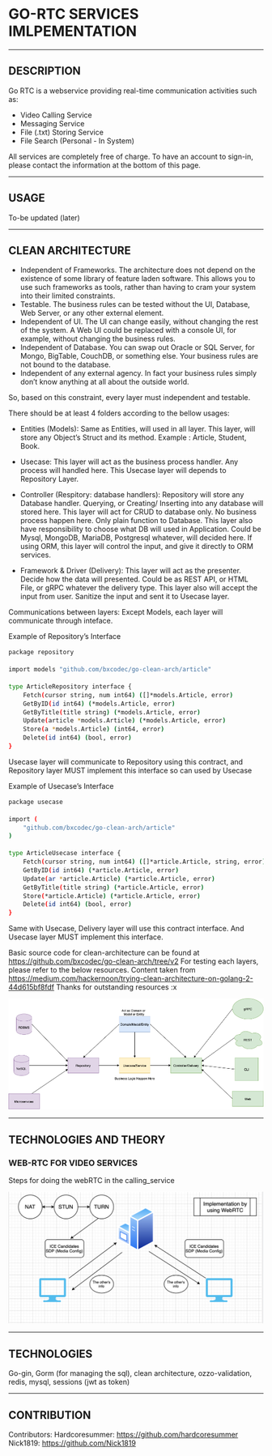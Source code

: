 # GO-RTC SERVICES IMLPEMENTATION

---

## DESCRIPTION

Go RTC is a webservice providing real-time communication activities such as:

- Video Calling Service
- Messaging Service
- File (.txt) Storing Service
- File Search (Personal - In System)

All services are completely free of charge. To have an account to sign-in, please contact the information at the bottom of this page.

---

## USAGE

To-be updated (later)

---

## CLEAN ARCHITECTURE

- Independent of Frameworks. The architecture does not depend on the existence of some library of feature laden software. This allows you to use such frameworks as tools, rather than having to cram your system into their limited constraints.
- Testable. The business rules can be tested without the UI, Database, Web Server, or any other external element.
- Independent of UI. The UI can change easily, without changing the rest of the system. A Web UI could be replaced with a console UI, for example, without changing the business rules.
- Independent of Database. You can swap out Oracle or SQL Server, for Mongo, BigTable, CouchDB, or something else. Your business rules are not bound to the database.
- Independent of any external agency. In fact your business rules simply don’t know anything at all about the outside world.

So, based on this constraint, every layer must independent and testable.

There should be at least 4 folders according to the bellow usages:

- Entities (Models):
  Same as Entities, will used in all layer. This layer, will store any Object’s Struct and its method. Example : Article, Student, Book.

- Usecase:
  This layer will act as the business process handler. Any process will handled here.
  This Usecase layer will depends to Repository Layer.

- Controller (Respitory: database handlers):
  Repository will store any Database handler. Querying, or Creating/ Inserting into any database will stored here. This layer will act for CRUD to database only. No business process happen here. Only plain function to Database.
  This layer also have responsibility to choose what DB will used in Application. Could be Mysql, MongoDB, MariaDB, Postgresql whatever, will decided here.
  If using ORM, this layer will control the input, and give it directly to ORM services.

- Framework & Driver (Delivery):
  This layer will act as the presenter. Decide how the data will presented. Could be as REST API, or HTML File, or gRPC whatever the delivery type.
  This layer also will accept the input from user. Sanitize the input and sent it to Usecase layer.

Communications between layers:
Except Models, each layer will communicate through inteface.

Example of Repository’s Interface

```sh
package repository

import models "github.com/bxcodec/go-clean-arch/article"

type ArticleRepository interface {
	Fetch(cursor string, num int64) ([]*models.Article, error)
	GetByID(id int64) (*models.Article, error)
	GetByTitle(title string) (*models.Article, error)
	Update(article *models.Article) (*models.Article, error)
	Store(a *models.Article) (int64, error)
	Delete(id int64) (bool, error)
}
```

Usecase layer will communicate to Repository using this contract, and Repository layer MUST implement this interface so can used by Usecase

Example of Usecase’s Interface

```sh
package usecase

import (
	"github.com/bxcodec/go-clean-arch/article"
)

type ArticleUsecase interface {
	Fetch(cursor string, num int64) ([]*article.Article, string, error)
	GetByID(id int64) (*article.Article, error)
	Update(ar *article.Article) (*article.Article, error)
	GetByTitle(title string) (*article.Article, error)
	Store(*article.Article) (*article.Article, error)
	Delete(id int64) (bool, error)
}
```

Same with Usecase, Delivery layer will use this contract interface. And Usecase layer MUST implement this interface.

Basic source code for clean-architecture can be found at https://github.com/bxcodec/go-clean-arch/tree/v2
For testing each layers, please refer to the below resources.
Content taken from https://medium.com/hackernoon/trying-clean-architecture-on-golang-2-44d615bf8fdf
Thanks for outstanding resources :x

![Img](clean-arch.png)

---

## TECHNOLOGIES AND THEORY

### WEB-RTC FOR VIDEO SERVICES

Steps for doing the webRTC in the calling_service

![Img](webRTC.png)

---

## TECHNOLOGIES

Go-gin, Gorm (for managing the sql), clean architecture, ozzo-validation, redis, mysql, sessions (jwt as token)

---

## CONTRIBUTION

Contributors:
Hardcoresummer: https://github.com/hardcoresummer
Nick1819: https://github.com/Nick1819
